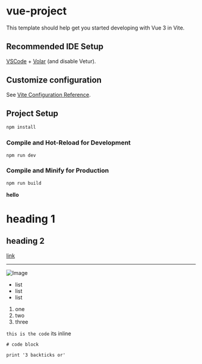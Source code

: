 # vue-project

This template should help get you started developing with Vue 3 in Vite.

## Recommended IDE Setup

[VSCode](https://code.visualstudio.com/) + [Volar](https://marketplace.visualstudio.com/items?itemName=Vue.volar) (and disable Vetur).

## Customize configuration

See [Vite Configuration Reference](https://vite.dev/config/).

## Project Setup

```sh
npm install
```

### Compile and Hot-Reload for Development

```sh
npm run dev
```

### Compile and Minify for Production

```sh
npm run build
```

**hello**

# heading 1

## heading 2

[link](https://madhowcabs.com)
***

![Image](https://avatars.githubusercontent.com/u/116286199?v=4)

* list
* list
* list

1. one 
2. two
3. three

`this is the code` its inline

```
# code block

print '3 backticks or'
```